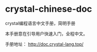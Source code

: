 # crystal-chinese-doc
crystal编程语言中文手册，简明手册

本手册意在引导用户快速入门，全程中文。

手册地址： http://doc.crystal-lang.top/
